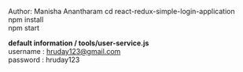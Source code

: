 Author: Manisha Anantharam
cd react-redux-simple-login-application  
npm install   
npm start  


**default information  / tools/user-service.js**  
username : hruday123@gmail.com   
password : hruday123   
